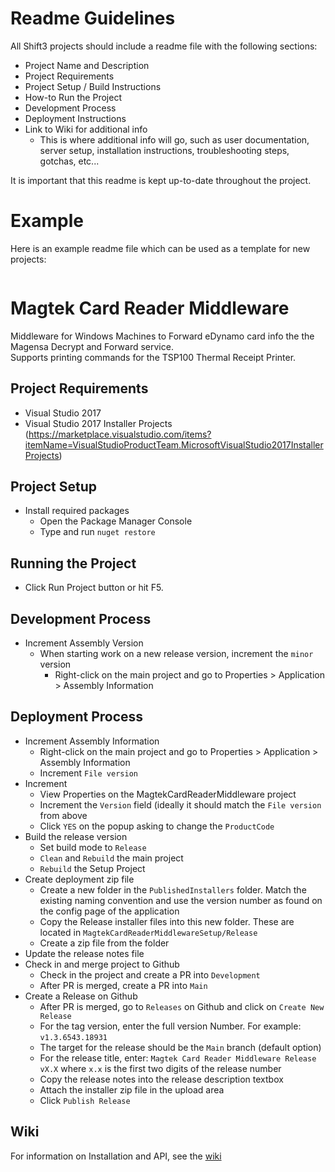 # Readme Guidelines

All Shift3 projects should include a readme file with the following sections:
- Project Name and Description
- Project Requirements
- Project Setup / Build Instructions
- How-to Run the Project
- Development Process
- Deployment Instructions
- Link to Wiki for additional info
  - This is where additional info will go, such as user documentation, server setup, installation instructions, troubleshooting steps, gotchas, etc...

It is important that this readme is kept up-to-date throughout the project.

# Example
Here is an example readme file which can be used as a template for new projects:
<br/>

```
```
# Magtek Card Reader Middleware
Middleware for Windows Machines to Forward eDynamo card info the the Magensa Decrypt and Forward service.   
Supports printing commands for the TSP100 Thermal Receipt Printer.

## Project Requirements
- Visual Studio 2017
- Visual Studio 2017 Installer Projects (https://marketplace.visualstudio.com/items?itemName=VisualStudioProductTeam.MicrosoftVisualStudio2017InstallerProjects)

## Project Setup
- Install required packages
  - Open the Package Manager Console
  - Type and run `nuget restore`

## Running the Project
- Click Run Project button or hit F5.

## Development Process
- Increment Assembly Version
  - When starting work on a new release version, increment the `minor` version 
    - Right-click on the main project and go to Properties > Application > Assembly Information

## Deployment Process
- Increment Assembly Information
  - Right-click on the main project and go to Properties > Application > Assembly Information
  - Increment `File version`
- Increment 
  - View Properties on the MagtekCardReaderMiddleware project
  - Increment the `Version` field (ideally it should match the `File version` from above
  - Click `YES` on the popup asking to change the `ProductCode`
- Build the release version
  - Set build mode to `Release`
  - `Clean` and `Rebuild` the main project
  - `Rebuild` the Setup Project
- Create deployment zip file
  - Create a new folder in the `PublishedInstallers` folder. Match the existing naming convention and use the version number as found on the config page of the application
  - Copy the Release installer files into this new folder. These are located in `MagtekCardReaderMiddlewareSetup/Release`
  - Create a zip file from the folder
- Update the release notes file
- Check in and merge project to Github
  - Check in the project and create a PR into `Development`
  - After PR is merged, create a PR into `Main`
- Create a Release on Github
  - After PR is merged, go to `Releases` on Github and click on `Create New Release`
  - For the tag version, enter the full version Number. For example: `v1.3.6543.18931`
  - The target for the release should be the `Main` branch (default option)
  - For the release title, enter: `Magtek Card Reader Middleware Release vX.X` where `x.x` is the first two digits of the release number
  - Copy the release notes into the release description textbox
  - Attach the installer zip file in the upload area
  - Click `Publish Release`

## Wiki
For information on Installation and API, see the [wiki](https://github.com/Shift3/standards-and-practices/wiki/Sample-Installation-and-API)
